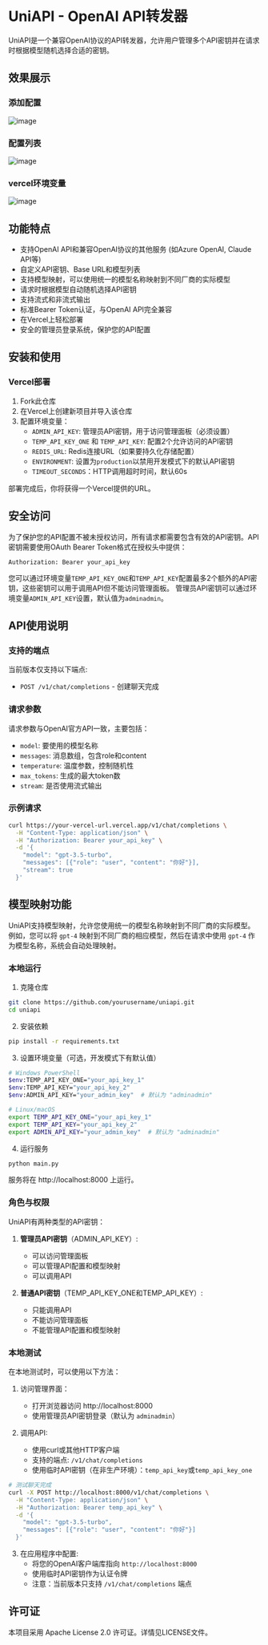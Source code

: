 # UniAPI - OpenAI API转发器

UniAPI是一个兼容OpenAI协议的API转发器，允许用户管理多个API密钥并在请求时根据模型随机选择合适的密钥。

## 效果展示
### 添加配置
![image](https://github.com/user-attachments/assets/297461f8-1d4a-40ab-9e36-ae7a1da3dae7)
### 配置列表
![image](https://github.com/user-attachments/assets/bb9d3bef-da29-467f-b722-2287aa570c08)
### vercel环境变量
![image](https://github.com/user-attachments/assets/6e9fc577-e8c2-4693-a677-614b7328b0ed)



## 功能特点

- 支持OpenAI API和兼容OpenAI协议的其他服务 (如Azure OpenAI, Claude API等)
- 自定义API密钥、Base URL和模型列表
- 支持模型映射，可以使用统一的模型名称映射到不同厂商的实际模型
- 请求时根据模型自动随机选择API密钥
- 支持流式和非流式输出
- 标准Bearer Token认证，与OpenAI API完全兼容
- 在Vercel上轻松部署
- 安全的管理员登录系统，保护您的API配置

## 安装和使用


### Vercel部署

1. Fork此仓库
2. 在Vercel上创建新项目并导入该仓库
3. 配置环境变量：
   - `ADMIN_API_KEY`: 管理员API密钥，用于访问管理面板（必须设置）
   - `TEMP_API_KEY_ONE` 和 `TEMP_API_KEY`: 配置2个允许访问的API密钥
   - `REDIS_URL`: Redis连接URL（如果要持久化存储配置）
   - `ENVIRONMENT`: 设置为`production`以禁用开发模式下的默认API密钥
   - `TIMEOUT_SECONDS`：HTTP调用超时时间，默认60s

部署完成后，你将获得一个Vercel提供的URL。

## 安全访问

为了保护您的API配置不被未授权访问，所有请求都需要包含有效的API密钥。API密钥需要使用OAuth Bearer Token格式在授权头中提供：

```
Authorization: Bearer your_api_key
```

您可以通过环境变量`TEMP_API_KEY_ONE`和`TEMP_API_KEY`配置最多2个额外的API密钥，这些密钥可以用于调用API但不能访问管理面板。
管理员API密钥可以通过环境变量`ADMIN_API_KEY`设置，默认值为`adminadmin`。

## API使用说明

### 支持的端点

当前版本仅支持以下端点:
- `POST /v1/chat/completions` - 创建聊天完成

### 请求参数

请求参数与OpenAI官方API一致，主要包括：
- `model`: 要使用的模型名称
- `messages`: 消息数组，包含role和content
- `temperature`: 温度参数，控制随机性
- `max_tokens`: 生成的最大token数
- `stream`: 是否使用流式输出

### 示例请求

```bash
curl https://your-vercel-url.vercel.app/v1/chat/completions \
  -H "Content-Type: application/json" \
  -H "Authorization: Bearer your_api_key" \
  -d '{
    "model": "gpt-3.5-turbo",
    "messages": [{"role": "user", "content": "你好"}],
    "stream": true
  }'
```

## 模型映射功能

UniAPI支持模型映射，允许您使用统一的模型名称映射到不同厂商的实际模型。例如，您可以将 `gpt-4` 映射到不同厂商的相应模型，然后在请求中使用 `gpt-4` 作为模型名称，系统会自动处理映射。


### 本地运行

1. 克隆仓库
```bash
git clone https://github.com/yourusername/uniapi.git
cd uniapi
```

2. 安装依赖
```bash
pip install -r requirements.txt
```

3. 设置环境变量（可选，开发模式下有默认值）
```bash
# Windows PowerShell
$env:TEMP_API_KEY_ONE="your_api_key_1"
$env:TEMP_API_KEY="your_api_key_2"
$env:ADMIN_API_KEY="your_admin_key"  # 默认为 "adminadmin"

# Linux/macOS
export TEMP_API_KEY_ONE="your_api_key_1"
export TEMP_API_KEY="your_api_key_2"
export ADMIN_API_KEY="your_admin_key"  # 默认为 "adminadmin"
```

4. 运行服务
```bash
python main.py
```

服务将在 http://localhost:8000 上运行。

### 角色与权限

UniAPI有两种类型的API密钥：

1. **管理员API密钥**（ADMIN_API_KEY）:
   - 可以访问管理面板
   - 可以管理API配置和模型映射
   - 可以调用API

2. **普通API密钥**（TEMP_API_KEY_ONE和TEMP_API_KEY）:
   - 只能调用API
   - 不能访问管理面板
   - 不能管理API配置和模型映射

### 本地测试

在本地测试时，可以使用以下方法：

1. 访问管理界面：
   - 打开浏览器访问 http://localhost:8000
   - 使用管理员API密钥登录（默认为 `adminadmin`）

2. 调用API:
   - 使用curl或其他HTTP客户端
   - 支持的端点: `/v1/chat/completions`
   - 使用临时API密钥（在非生产环境）：`temp_api_key`或`temp_api_key_one`

```bash
# 测试聊天完成
curl -X POST http://localhost:8000/v1/chat/completions \
  -H "Content-Type: application/json" \
  -H "Authorization: Bearer temp_api_key" \
  -d '{
    "model": "gpt-3.5-turbo",
    "messages": [{"role": "user", "content": "你好"}]
  }'
```

3. 在应用程序中配置:
   - 将您的OpenAI客户端库指向 `http://localhost:8000`
   - 使用临时API密钥作为认证令牌
   - 注意：当前版本只支持 `/v1/chat/completions` 端点

## 许可证

本项目采用 Apache License 2.0 许可证。详情见LICENSE文件。
